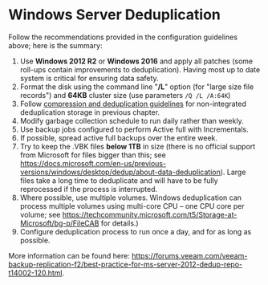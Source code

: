 # Windows Server Deduplication

Follow the recommendations provided in the configuration guidelines above; here is the summary:

1.  Use **Windows 2012 R2** or **Windows 2016** and apply all patches (some roll-ups contain improvements to deduplication). Having most up to date system is critical for ensuring data safety.
2.  Format the disk using the command line "**/L**" option (for "large size file records") and **64KB** cluster size (use parameters `/Q /L /A:64K`)
3.  Follow [compression and deduplication guidelines](./repository_type_dedupe.md#best-practices) for non-integrated deduplication storage in previous chapter.
4.  Modify garbage collection schedule to run daily rather than weekly.
5.  Use backup jobs configured to perform Active full with Incrementals.
6.  If possible, spread active full backups over the entire week.
7.  Try to keep the .VBK files **below 1TB** in size (there is no official support from Microsoft for files bigger than this; see <https://docs.microsoft.com/en-us/previous-versions/windows/desktop/dedup/about-data-deduplication>). Large files take a long time to deduplicate and will have to be fully reprocessed if the process is interrupted.
8.  Where possible, use multiple volumes. Windows deduplication can process multiple volumes using multi-core CPU – one CPU core per volume; see <https://techcommunity.microsoft.com/t5/Storage-at-Microsoft/bg-p/FileCAB> for details.)
9.  Configure deduplication process to run once a day, and for as long as possible.

More information can be found here: <https://forums.veeam.com/veeam-backup-replication-f2/best-practice-for-ms-server-2012-dedup-repo-t14002-120.html>.
